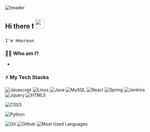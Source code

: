 ![header](https://capsule-render.vercel.app/api?type=waving&color=gradient&height=300&section=header&text=Happy%20to%20see%20you%20🤗&desc=I'm%20Hooreun%20:%20%29&fontSize=60&fontAlignY=40&descSize=25&descAlignY=58&animation=fadeIn)

## Hi there ❗ <img src="./images/wave-hello.gif" height="30">




<samp>I'm Hooreun </samp>


### 💁‍♂️ Who am I?
- 
### ⚡ My Tech Stacks
![Javascript](http://img.shields.io/badge/-Javascript-f7e018?style=flat-square&logo=javascript&logoColor=black)
![Linux](https://img.shields.io/badge/Linux-FCC624?style=for-the-badge&logo=linux&logoColor=black)
![Java](https://img.shields.io/badge/Java-ED8B00?style=for-the-badge&logo=openjdk&logoColor=white)
![MySQL](https://img.shields.io/badge/MySQL-00000F?style=for-the-badge&logo=mysql&logoColor=white)
![React](http://img.shields.io/badge/-React-20232a?style=flat-square&logo=React)
![Spring](https://img.shields.io/badge/Spring-6DB33F?style=for-the-badge&logo=spring&logoColor=white)
![Jenkins](https://img.shields.io/badge/Jenkins-D24939?style=for-the-badge&logo=Jenkins&logoColor=white)
![Jquery](https://img.shields.io/badge/jQuery-0769AD?style=for-the-badge&logo=jquery&logoColor=white)
![HTML5](http://img.shields.io/badge/-HTML5-f06529?style=flat-square&logo=HTML5&logoColor=white)

![CSS3](http://img.shields.io/badge/-CSS3-1572b6?style=flat-square&logo=CSS3)

![Python](http://img.shields.io/badge/-Python-3776ab?style=flat-square&logo=Python&logoColor=white)


![Git](http://img.shields.io/badge/-Git-f05032?style=flat-square&logo=Git&logoColor=white)
![Github](http://img.shields.io/badge/-Github-181717?style=flat-square&logo=Github&logoColor=white)
![Most Used Languages](https://github-readme-stats.vercel.app/api/top-langs/?https://github.com/chahooreun={chahooreun}&theme=blue-green)
<div align="center">

